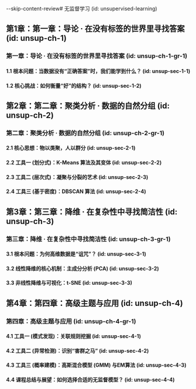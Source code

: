 --skip-content-review# 无监督学习 (id: unsupervised-learning)

## 第1章：第一章：导论 · 在没有标签的世界里寻找答案 (id: unsup-ch-1)
### 第一章：导论 · 在没有标签的世界里寻找答案 (id: unsup-ch-1-gr-1)
#### 1.1 根本问题：当数据没有“正确答案”时，我们能学到什么？ (id: unsup-sec-1-1)
#### 1.2 核心挑战：如何衡量“好”的结构？ (id: unsup-sec-1-2)

## 第2章：第二章：聚类分析 · 数据的自然分组 (id: unsup-ch-2)
### 第二章：聚类分析 · 数据的自然分组 (id: unsup-ch-2-gr-1)
#### 2.1 核心思想：物以类聚，人以群分 (id: unsup-sec-2-1)
#### 2.2 工具一 (划分式)：K-Means 算法及其变体 (id: unsup-sec-2-2)
#### 2.3 工具二 (层次式)：凝聚与分裂的艺术 (id: unsup-sec-2-3)
#### 2.4 工具三 (基于密度)：DBSCAN 算法 (id: unsup-sec-2-4)

## 第3章：第三章：降维 · 在复杂性中寻找简洁性 (id: unsup-ch-3)
### 第三章：降维 · 在复杂性中寻找简洁性 (id: unsup-ch-3-gr-1)
#### 3.1 根本问题：为何高维数据是“诅咒”？ (id: unsup-sec-3-1)
#### 3.2 线性降维的核心机制：主成分分析 (PCA) (id: unsup-sec-3-2)
#### 3.3 非线性降维与可视化：t-SNE (id: unsup-sec-3-3)

## 第4章：第四章：高级主题与应用 (id: unsup-ch-4)
### 第四章：高级主题与应用 (id: unsup-ch-4-gr-1)
#### 4.1 工具一 (模式发现)：关联规则挖掘 (id: unsup-sec-4-1)
#### 4.2 工具二 (异常检测)：识别“害群之马” (id: unsup-sec-4-2)
#### 4.3 工具三 (概率建模)：高斯混合模型 (GMM) 与EM算法 (id: unsup-sec-4-3)
#### 4.4 课程总结与展望：如何选择合适的无监督模型？ (id: unsup-sec-4-4)
